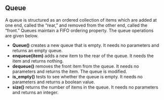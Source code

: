 ## Queue
A queue is structured as an ordered collection of items which are 
added at one end, called the “rear,” and removed from the other 
end, called the “front.” 
Queues maintain a FIFO ordering property. 
The queue operations are given below.

- **Queue()** creates a new queue that is empty. It needs no parameters and returns an empty queue.
- **enqueue(item)** adds a new item to the rear of the queue. It needs the item and returns nothing.
- **dequeue()** removes the front item from the queue. It needs no parameters and returns the item. The queue is modified.
- **is_empty()** tests to see whether the queue is empty. It needs no parameters and returns a boolean value.
- **size()** returns the number of items in the queue. It needs no parameters and returns an integer.
